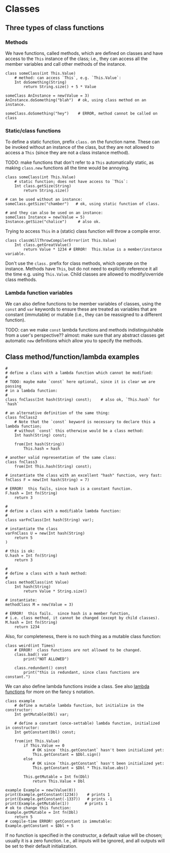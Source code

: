 # Classes

## Three types of class functions

### Methods

We have functions, called methods, which are defined on classes and
have access to the `This` instance of the class; i.e., they can
access all the member variables and call other methods of the instance.

```
class someClass(int This.Value)
    # method: can access `This`, e.g. `This.Value`:
    Int doSomething(String)
        return String.size() + 5 * Value

someClass AnInstance = new(Value = 3)
AnInstance.doSomething("blah")  # ok, using class method on an instance.

someClass.doSomething("hey")    # ERROR, method cannot be called on class
```

### Static/class functions

To define a static function, prefix `class.` on the function name.  These can be
invoked without an instance of the class, but they are not allowed to access
a `This` (since they are not a class instance method).  

TODO: make functions that don't refer to a `This` automatically static, as making
`class.new` functions all the time would be annoying.

```
class someClass(int This.Value)
    # static function; does not have access to `This`:
    Int class.getSize(String)
        return String.size()

# can be used without an instance:
someClass.getSize("chamber")   # ok, using static function of class.

# and they can also be used on an instance:
someClass Instance = new(Value = 5)
Instance.getSize("chalice")     # also ok.
```

Trying to access `This` in a (static) class function will throw a compile error.

```
class classWillThrowCompilerError(int This.Value)
    Int class.getGreatValue()
        return Value * 1234 # ERROR!  This.Value is a member/instance variable.
```

Don't use the `class.` prefix for class methods, which operate on the instance.
Methods have `This`, but do not need to explicitly reference it all the time
e.g. using `This.Value`.  Child classes are allowed to modify/override class methods.

### Lambda function variables

We can also define functions to be member variables of classes, using
the `const` and `var` keywords to ensure these are treated as variables
that are constant (immutable) or mutable (i.e., they can be reassigned to
a different function).

TODO: can we make `const` lambda functions and methods indistinguishable from a user's perspective??
      almost:  make sure that any abstract classes get automatic `new` definitions which allow you
      to specify the methods.

## Class method/function/lambda examples

```
#
# define a class with a lambda function which cannot be modified:
#
# TODO: maybe make `const` here optional, since it is clear we are passing
# in a lambda function:
#
class fnClass(Int hash(String) const);    # also ok, `This.hash` for `hash`

# an alternative definition of the same thing:
class fnClass2
    # Note that the `const` keyword is necessary to declare this a lambda function;
    # without `const` this otherwise would be a class method:
    Int hash(String) const;

    from(Int hash(String))
        This.hash = hash

# another valid representation of the same class:
class fnClass3
    from(Int This.hash(String) const);

# instantiate the class with an excellent "hash" function, very fast:
fnClass F = new(Int hash(String) = 7)

# ERROR!  this fails, since hash is a constant function.
F.hash = Int fn(String)
    return 3

#
# define a class with a modifiable lambda function:
#
class varFnClass(Int hash(String) var);

# instantiate the class
varFnClass U = new(Int hash(String)
    return 5
)

# this is ok:
U.hash = Int fn(String)
    return 3

#
# define a class with a hash method:
#
class methodClass(int Value)
    Int hash(String)
        return Value * String.size()

# instantiate:
methodClass M = new(Value = 3)

# ERROR!  this fails.  since hash is a member function, 
# i.e. class method, it cannot be changed (except by child classes).
M.hash = Int fn(String)
    return 1234
```

Also, for completeness, there is no such thing as a mutable class function:

```
class weird(int Times)
    # ERROR!  class functions are not allowed to be changed.
    class.bad() var
        print("NOT ALLOWED")

    class.redundant() const
        print("this is redundant, since class functions are constant.")
```

We can also define lambda functions inside a class.  See also
[lambda functions](./lambda_functions.md) for more on the fancy `$` notation.

```
class example
    # define a mutable lambda function, but initialize in the constructor:
    Int getMutable(Dbl) var;

    # define a constant (once-settable) lambda function, initialized in constructor:
    Int getConstant(Dbl) const;

    from(int This.Value)
        if This.Value == 0
            # OK since `this.getConstant` hasn't been initialized yet:
            This.getConstant = $Dbl.sign()
        else
            # OK since `this.getConstant` hasn't been initialized yet:
            This.getConstant = $Dbl * This.Value.abs()

        This.getMutable = Int fn(Dbl)
            return This.Value + Dbl

example Example = new(Value(0))
print(Example.getConstant(1234))    # prints 1
print(Example.getConstant(-1337))   # prints -1
print(Example.getMutable(1))       # prints 1
# ok to change this function:
Example.getMutable = Int fn(Dbl)
    return 5
# compile-time ERROR! getConstant is immutable:
Example.getConstant = $Dbl + 5
```

If no function is specified in the constructor, a default value
will be chosen; usually it is a zero function.  I.e., all inputs
will be ignored, and all outputs will be set to their default
initialization.


